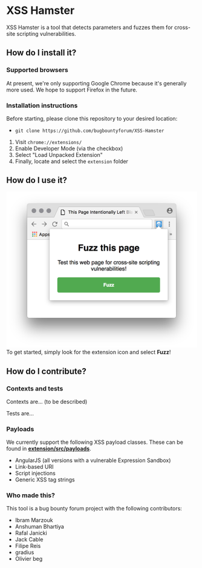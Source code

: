 # XSS Hamster
XSS Hamster is a tool that detects parameters and fuzzes them for cross-site scripting vulnerabilities.

## How do I install it?
### Supported browsers
At present, we're only supporting Google Chrome because it's generally more used. We hope to support Firefox in the future.

### Installation instructions
Before starting, please clone this repository to your desired location:
* `git clone https://github.com/bugbountyforum/XSS-Hamster`

1. Visit `chrome://extensions/`
2. Enable Developer Mode (via the checkbox)
3. Select "Load Unpacked Extension"
4. Finally, locate and select the `extension` folder

## How do I use it?
![Screenshot of extension Fuzz window](example.png)
To get started, simply look for the extension icon and select **Fuzz**!

## How do I contribute?
### Contexts and tests
Contexts are... (to be described)

Tests are...

### Payloads
We currently support the following XSS payload classes. These can be found in [**extension/src/payloads**](https://github.com/bugbountyforum/XSS-Hamster/tree/master/extension/src/payloads).

* AngularJS (all versions with a vulnerable Expression Sandbox)
* Link-based URI
* Script injections 
* Generic XSS tag strings

### Who made this?
This tool is a bug bounty forum project with the following contributors:
- Ibram Marzouk
- Anshuman Bhartiya
- Rafal Janicki
- Jack Cable
- Filipe Reis
- gradius
- Olivier beg
